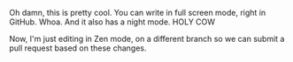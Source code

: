 Oh damn, this is pretty cool. You can write in full screen mode, right in GitHub. Whoa. And it also has a night mode. HOLY COW

Now, I'm just editing in Zen mode, on a different branch so we can submit a pull request based on these changes.
